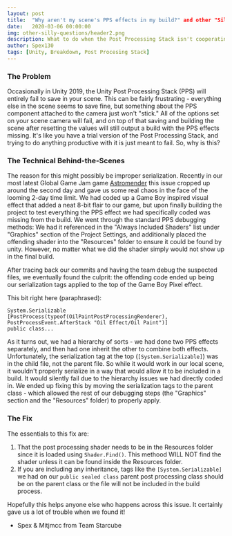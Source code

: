 ```yaml
---
layout: post
title:  "Why aren't my scene's PPS effects in my build?" and other "Silly Questions"
date:   2020-03-06 00:00:00
img: other-silly-questions/header2.png
description: What to do when the Post Processing Stack isn't cooperating.
author: Spex130
tags: [Unity, Breakdown, Post Procesing Stack]
---
```


### The Problem

Occasionally in Unity 2019, the Unity Post Processing Stack (PPS) will entirely fail to save in your scene. This can be fairly frustrating - everything else in the scene seems to save fine, but something about the PPS component attached to the camera just won't "stick." All of the options set on your scene camera will fail, and on top of that saving and building the scene after resetting the values will still output a build with the PPS effects missing. It's like you have a trial version of the Post Processing Stack, and trying to do anything productive with it is just meant to fail. So, why is this?

### The Technical Behind-the-Scenes

The reason for this might possibly be improper serialization. Recently in our most latest Global Game Jam game [Astromender](https://globalgamejam.org/2020/games/astromancer-8) this issue cropped up around the second day and gave us some real chaos in the face of the looming 2-day time limit. We had coded up a Game Boy inspired visual effect that added a neat 8-bit flair to our game, but upon finally building the project to test everything the PPS effect we had specifically coded was missing from the build. We went through the standard PPS debugging methods: We had it referenced in the "Always Included Shaders" list under "Graphics" section of the Project Settings, and additionally placed the offending shader into the "Resources" folder to ensure it could be found by unity. However, no matter what we did the shader simply would not show up in the final build. 

After tracing back our commits and having the team debug the suspected files, we eventually found the culprit: the offending code ended up being our serialization tags applied to the top of the Game Boy Pixel effect.

This bit right here (paraphrased):
```
System.Serializable
[PostProcess(typeof(OilPaintPostProcessingRenderer), PostProcessEvent.AfterStack "Oil Effect/Oil Paint")]
public class...
```

As it turns out, we had a hierarchy of sorts - we had done two PPS effects separately, and then had one inherit the other to combine both effects. Unfortunately, the serialization tag at the top (`[System.Serializable]`) was in the child file, not the parent file. So while it would work in our local scene, it wouldn't properly serialize in a way that would allow it to be included in a build. It would silently fail due to the hierarchy issues we had directly coded in. We ended up fixing this by moving the serialization tags to the parent class - which allowed the rest of our debugging steps (the "Graphics" section and the "Resources" folder) to properly apply.

### The Fix
The essentials to this fix are:
1. That the post processing shader needs to be in the Resources folder since it is loaded using `Shader.Find()`. This methood WILL NOT find the shader unless it can be found inside the Resources folder.
2. If you are including any inheritance, tags like the `[System.Serializable]` we had on our `public sealed class` parent post processing class should be on the parent class or the file will not be included in the build process.

Hopefully this helps anyone else who happens across this issue. It certainly gave us a lot of trouble when we found it!

- Spex & Mitjmcc from Team Starcube
